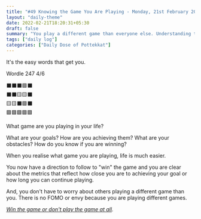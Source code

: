 ```yaml
---
title: "#49 Knowing the Game You Are Playing - Monday, 21st February 2022"
layout: "daily-theme"
date: 2022-02-21T18:20:31+05:30
draft: false
summary: "You play a different game than everyone else. Understanding that is the first step."
tags: ["daily log"]
categories: ["Daily Dose of Pottekkat"]
---
```


It's the easy words that get you.

Wordle 247 4/6

⬛⬛⬛🟩⬛\
⬛⬛🟨🟨⬛\
🟨🟨⬛🟩⬛\
🟩🟩🟩🟩🟩

What game are you playing in your life?

What are your goals? How are you achieving them? What are your obstacles? How do you know if you are winning?

When you realise what game you are playing, life is much easier.

You now have a direction to follow to "win" the game and you are clear about the metrics that reflect how close you are to achieving your goal or how long you can continue playing.

And, you don't have to worry about others playing a different game than you. There is no FOMO or envy because you are playing different games.

_[Win the game or don\'t play the game at all](https://www.youtube.com/watch?v=IQsA8LACgf4)._
